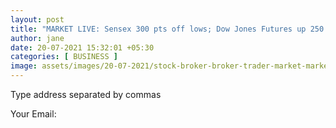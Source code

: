 ```yaml
---
layout: post
title: "MARKET LIVE: Sensex 300 pts off lows; Dow Jones Futures up 250 pts"
author: jane 
date: 20-07-2021 15:32:01 +05:30 
categories: [ BUSINESS ] 
image: assets/images/20-07-2021/stock-broker-broker-trader-market-markets-stock-markets-stocks-1608699201-42912620.jpg
---
```

Type address separated by commas

Your Email: